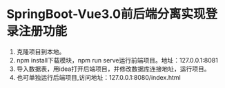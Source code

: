 # SpringBoot-Vue3.0前后端分离实现登录注册功能
1. 克隆项目到本地。
2. npm install下载模块，npm run serve运行前端项目。地址：127.0.0.1:8081
3. 导入数据表，用idea打开后端项目，并修改数据库连接地址，运行项目。
4. 也可单独运行后端项目,访问地址：127.0.0.1:8080/index.html
